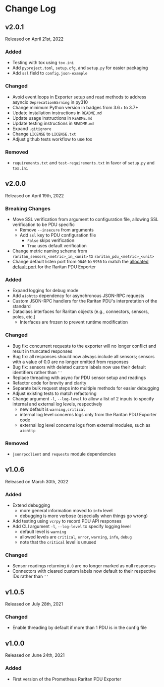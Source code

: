 # Change Log

## v2.0.1

Released on April 21st, 2022

### Added
  * Testing with tox using `tox.ini`
  * Add `pyproject.toml`, `setup.cfg`, and `setup.py` for easier packaging
  * Add `ssl` field to `config.json-example`

### Changed
  * Avoid event loops in Exporter setup and read methods to address asyncio `DeprecationWarning` in py310
  * Change minimum Python version in badges from 3.6+ to 3.7+
  * Update installation instructions in `README.md`
  * Update usage instructions in `README.md`
  * Update testing instructions in `README.md`
  * Expand `.gitignore`
  * Change `LICENSE` to `LICENSE.txt`
  * Adjust github tests workflow to use tox

### Removed
  * `requirements.txt` and `test-requirements.txt` in favor of `setup.py` and `tox.ini`

## v2.0.0

Released on April 19th, 2022

### Breaking Changes
  * Move SSL verification from argument to configuration file, allowing SSL verification to be PDU specific
    * Remove `--insecure` from arguments
    * Add `ssl` key to PDU configuration file
      * `False` skips verification
      * `True` uses default verification
  * Change metric naming scheme from `raritan_sensors_<metric>_in_<unit>` to `raritan_pdu_<metric>_<unit>`
  * Change default listen port from `9840` to `9950` to match the [allocated default port](https://github.com/prometheus/prometheus/wiki/Default-port-allocations) for the Raritan PDU Exporter

### Added
  * Expand logging for debug mode
  * Add `aiohttp` dependency for asynchronous JSON-RPC requests
  * Custom JSON-RPC handlers for the Raritan PDU's interpretation of the standard
  * Dataclass interfaces for Raritan objects (e.g., connectors, sensors, poles, etc.)
    * Interfaces are frozen to prevent runtime modification

### Changed
  * Bug fix: concurrent requests to the exporter will no longer conflict and result in truncated responses
  * Bug fix: all responses should now always include all sensors; sensors with a value of 0.0 are no longer omitted from responses
  * Bug fix: sensors with deleted custom labels now use their default identifiers rather than `''`
  * Replace threading with async for PDU sensor setup and readings
  * Refactor code for brevity and clarity
  * Separate bulk request steps into multiple methods for easier debugging
  * Adjust existing tests to match refactoring
  * Change argument `-l`, `--log-level` to allow a list of 2 inputs to specify internal and external log levels, respectively
    * new default is `warning,critical`
    * internal log level concerns logs only from the Raritan PDU Exporter code
    * external log level concerns logs from external modules, such as `aiohttp`

### Removed
  * `jsonrpcclient` and `requests` module dependencies


## v1.0.6

Released on March 30th, 2022

### Added
  * Extend debugging
    * more general information moved to `info` level
    * debugging is more verbose (especially when things go wrong)
  * Add testing using `vcrpy` to record PDU API responses
  * Add CLI argument `-l`, `--log-level` to specify logging level
    * default level is `warning`
    * allowed levels are `critical`, `error`, `warning`, `info`, `debug`
    * note that the `critical` level is unused

### Changed
  * Sensor readings returning `0.0` are no longer marked as null responses
  * Connectors with cleared custom labels now default to their respective IDs rather than `''`


## v1.0.5

Released on July 28th, 2021

### Changed
  * Enable threading by default if more than 1 PDU is in the config file


## v1.0.0

Released on June 24th, 2021

### Added
  * First version of the Prometheus Raritan PDU Exporter
